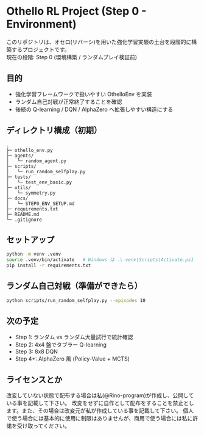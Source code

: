 # Othello RL Project (Step 0 - Environment)



このリポジトリは、オセロ(リバーシ)を用いた強化学習実験の土台を段階的に構築するプロジェクトです。  
現在の段階: Step 0 (環境構築 / ランダムプレイ検証前)

## 目的
- 強化学習フレームワークで扱いやすい OthelloEnv を実装
- ランダム自己対戦が正常終了することを確認
- 後続の Q-learning / DQN / AlphaZero へ拡張しやすい構造にする

## ディレクトリ構成（初期）
```
.
├─ othello_env.py
├─ agents/
│   └─ random_agent.py
├─ scripts/
│   └─ run_random_selfplay.py
├─ tests/
│   └─ test_env_basic.py
├─ utils/
│   └─ symmetry.py
├─ docs/
│   └─ STEP0_ENV_SETUP.md
├─ requirements.txt
├─ README.md
└─ .gitignore
```

## セットアップ
```bash
python -m venv .venv
source .venv/bin/activate   # Windows は .\.venv\Scripts\Activate.ps1
pip install -r requirements.txt
```

## ランダム自己対戦（準備ができたら）
```bash
python scripts/run_random_selfplay.py --episodes 10
```

## 次の予定
- Step 1: ランダム vs ランダム大量試行で統計確認
- Step 2: 4x4 盤でタブラー Q-learning
- Step 3: 8x8 DQN
- Step 4+: AlphaZero 風 (Policy-Value + MCTS)

## ライセンスとか
改変していない状態で配布する場合は私(@Rino-program)が作成し、公開している事を記載して下さい。
改変をせずに自作として配布をすることを禁止とします。また、その場合は改変元が私が作成している事を記載して下さい。
個人で使う場合には基本的に使用に制限はありませんが、商用で使う場合には私に許諾を受け取ってください。